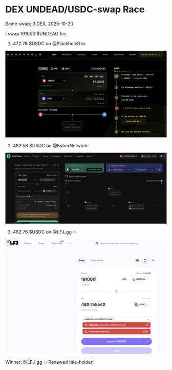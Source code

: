 # DEX UNDEAD/USDC-swap Race 

Same swap; 3 DEX, 2025-10-20 

I swap 191000 $UNDEAD for: 

1. 472.76 $USDC on @BlackholeDex 

![UNDEAD/USDC swap on Blackhole](imgs/01a-blackhole.png) 

2. 482.58 $USDC on @KyberNetwork 

![UNDEAD/USDC swap on Kyber](imgs/01b-kyber.png) 

3. 482.76 $USDC on @LFJ_gg 💥 

![UNDEAD/USDC swap on LFJ](imgs/01c-lfj.png) 


Winner: @LFJ_gg 💥 Renewed title-holder! 

